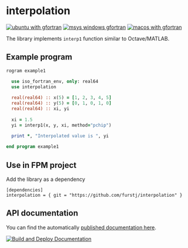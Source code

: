 # interpolation

[![ubuntu with gfortran](https://github.com/furstj/interpolation/actions/workflows/test_gfortran_ubuntu.yml/badge.svg)](https://github.com/furstj/interpolation/actions/workflows/test_gfortran_ubuntu.yml)
[![msys windows gfortran](https://github.com/furstj/interpolation/actions/workflows/test_gfortran_msys_windows.yml/badge.svg)](https://github.com/furstj/interpolation/actions/workflows/test_gfortran_msys_windows.yml)
[![macos with gfortran](https://github.com/furstj/interpolation/actions/workflows/test_gfortran_macos.yml/badge.svg)](https://github.com/furstj/interpolation/actions/workflows/test_gfortran_macos.yml)

The library implements `interp1` function similar to Octave/MATLAB.

## Example program

```fortran
rogram example1

  use iso_fortran_env, only: real64
  use interpolation
  
  real(real64) :: x(5) = [1, 2, 3, 4, 5]
  real(real64) :: y(5) = [0, 1, 0, 1, 0]
  real(real64) :: xi, yi
  
  xi = 1.5
  yi = interp1(x, y, xi, method="pchip")
  
  print *, "Interpolated value is ", yi

end program example1
```

## Use in FPM project
Add the library as a dependency
```
[dependencies]
interpolation = { git = "https://github.com/furstj/interpolation" }
```

## API documentation
You can find the automatically [published documentation here](https://furstj.github.io/interpolation/).

[![Build and Deploy Documentation](https://github.com/furstj/interpolation/actions/workflows/ford.yaml/badge.svg)](https://github.com/furstj/interpolation/actions/workflows/ford.yaml)
